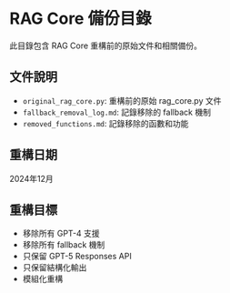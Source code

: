 # RAG Core 備份目錄

此目錄包含 RAG Core 重構前的原始文件和相關備份。

## 文件說明

- `original_rag_core.py`: 重構前的原始 rag_core.py 文件
- `fallback_removal_log.md`: 記錄移除的 fallback 機制
- `removed_functions.md`: 記錄移除的函數和功能

## 重構日期

2024年12月

## 重構目標

- 移除所有 GPT-4 支援
- 移除所有 fallback 機制
- 只保留 GPT-5 Responses API
- 只保留結構化輸出
- 模組化重構
